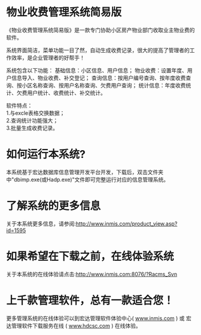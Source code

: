 # 物业收费管理系统简易版

《物业收费管理系统简易版》是一款专门协助小区房产物业部门收取业主物业费的软件。

系统界面简洁，菜单功能一目了然，自动生成收费记录，很大的提高了管理者的工作效率，是企业管理者的好帮手！ 

系统包含以下功能： 基础信息：小区信息、用户信息； 物业收费：设置年度、用户信息导入、物业收费、补交登记； 查询信息：按用户编号查询、按年度收费查询、按小区名称查询、按用户名称查询、欠费用户查询； 统计信息：年度收费统计、欠费用户统计、收费统计、补交统计。 

软件特点：   
1.与excle表格交换数据；  
2.查询统计功能强大；   
3.批量生成收费记录。 

# 如何运行本系统?

本系统基于宏达数据库信息管理开发平台开发，下载后，双击文件夹中"dbimp.exe(或Hadp.exe)"文件即可完整运行对应的信息管理系统。

# 了解系统的更多信息

关于本系统更多信息，请参阅:http://www.inmis.com/product_view.asp?id=1595

# 如果希望在下载之前，在线体验系统

关于本系统的在线体验请点击:http://www.inmis.com:8076/?Racms_Svn

# 上千款管理软件，总有一款适合您！

更多管理系统的在线体验可以到宏达管理软件体验中心( www.inmis.com ) 或 宏达管理软件下载服务在线 ( www.hdcsc.com ) 在线体验。

